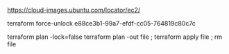 https://cloud-images.ubuntu.com/locator/ec2/

terraform force-unlock e88ce3b1-99a7-efdf-cc05-764819c80c7c

terraform plan -lock=false
terraform plan -out file ; terraform apply file ; rm file